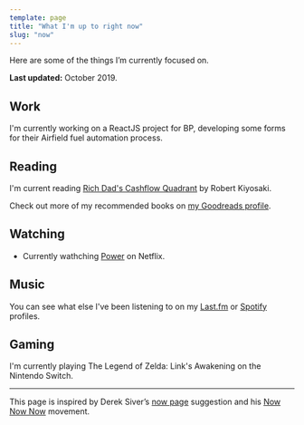 ```yaml
---
template: page
title: "What I'm up to right now"
slug: "now"
---
```


Here are some of the things I’m currently focused on.

**Last updated:** October 2019.

## Work

I'm currently working on a ReactJS project for BP, developing some forms for their Airfield fuel automation process.

## Reading

I'm current reading [Rich Dad's Cashflow Quadrant](https://amzn.to/2Jgo3Z4) by Robert Kiyosaki.

Check out more of my recommended books on [my Goodreads profile](https://www.goodreads.com/ajaykarwal).

## Watching

- Currently wathching [Power](https://www.netflix.com/title/70298433) on Netflix.

## Music

<span id="lastfmStatus"></span>You can see what else I've been listening to on my [Last.fm](https://www.last.fm/user/ajaykarwal) or [Spotify](https://open.spotify.com/user/keynote) profiles.

## Gaming

I'm currently playing The Legend of Zelda: Link's Awakening on the Nintendo Switch.

---

This page is inspired by Derek Siver’s [now page](http://sivers.org/now) suggestion and his [Now Now Now](http://nownownow.com/) movement.
